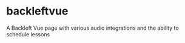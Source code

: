 # backleftvue
A Backleft Vue page with various audio integrations and the ability to schedule lessons
